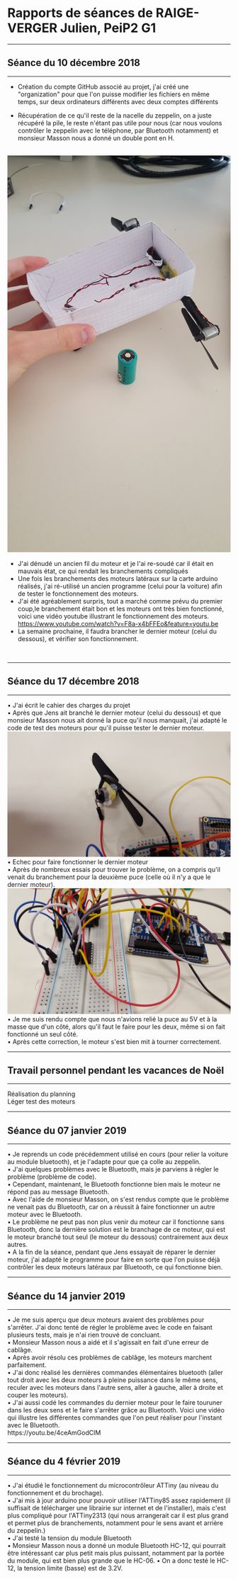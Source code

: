 <h1><strong> Rapports de séances de RAIGE-VERGER Julien, PeiP2 G1 </strong>  </h1>
<hr>
<h2> Séance du 10 décembre 2018 </h2>
<hr>

 - Création du compte GitHub associé au projet, j'ai créé une "organization" pour que l'on puisse modifier les fichiers en même temps, sur deux ordinateurs différents avec deux comptes différents 
 
- Récupération de ce qu'il reste de la nacelle du zeppelin, on a juste récupéré la pile, le reste n'étant pas utile pour nous (car nous voulons contrôler le zeppelin avec le téléphone, par Bluetooth notamment) et monsieur Masson nous a donné un double pont en H.
<br>
<img src="../Ressources/Julien/20181210_111724.jpg" />

- J'ai dénudé un ancien fil du moteur et je l'ai re-soudé car il était en mauvais état, ce qui rendait les branchements compliqués
- Une fois les branchements des moteurs latéraux sur la carte arduino réalisés, j'ai ré-utilisé un ancien programme (celui pour la voiture) afin de tester le fonctionnement des moteurs. 
- J'ai été agréablement surpris, tout a marché comme prévu du premier coup,le branchement était bon et les moteurs ont très bien fonctionné, voici une vidéo youtube illustrant le fonctionnement des moteurs. 
https://www.youtube.com/watch?v=F8a-x4bFFEo&feature=youtu.be 
- La semaine prochaine, il faudra brancher le dernier moteur (celui du dessous), et vérifier son fonctionnement.

<br>
<hr>
<h2> Séance du 17 décembre 2018 </h2>
<hr> 
 • J'ai écrit le cahier des charges du projet <br>
 • Après que Jens ait branché le dernier moteur (celui du dessous) et que monsieur Masson nous ait donné la puce qu'il nous manquait, j'ai adapté le code de test des moteurs pour qu'il puisse tester le dernier moteur. 
<img src="../Ressources/Julien/20181217_105212.jpg" />
 • Echec pour faire fonctionner le dernier moteur <br>
 • Après de nombreux essais pour trouver le problème, on a compris qu'il venait du branchement pour la deuxième puce (celle où il n'y a 
que le dernier moteur). <img src="../Ressources/Julien/20181217_105200.jpg"" />
  • Je me suis rendu compte que nous n'avions relié la puce au 5V et à la masse que d'un côté, alors qu'il faut le faire pour les deux, même si on fait fonctionné un seul côté. <br>
  • Après cette correction, le moteur s'est bien mit à tourner correctement.

<br>
<hr>
<h2> Travail personnel pendant les vacances de Noël </h2>
<hr>
Réalisation du planning <br>
Léger test des moteurs

<br>
<hr>
<h2> Séance du 07 janvier 2019 </h2>
<hr>
• Je reprends un code précédemment utilisé en cours (pour relier la voiture au module bluetooth), et je l'adapte pour que ça 
colle au zeppelin. <br>
• J'ai quelques problèmes avec le Bluetooth, mais je parviens à régler le problème (problème de code). <br>
• Cependant, maintenant, le Bluetooth fonctionne bien mais le moteur ne répond pas au message Bluetooth. <br>
• Avec l'aide de monsieur Masson, on s'est rendus compte que le problème ne venait pas du Bluetooth, car on a réussit à faire fonctionner un autre moteur avec le Bluetooth. <br>
• Le problème ne peut pas non plus venir du moteur car il fonctionne sans Bluetooth, donc la dernière solution est le branchage de ce moteur, qui est le moteur branché tout seul (le moteur du dessous) contrairement aux deux autres. <br>
• A la fin de la séance, pendant que Jens essayait de réparer le dernier moteur, j'ai adapté le programme pour faire en sorte que l'on puisse déjà contrôler les deux moteurs latéraux par Bluetooth, ce qui fonctionne bien.

<br>
<hr>
<h2> Séance du 14 janvier 2019 </h2>
<hr>
• Je me suis aperçu que deux moteurs avaient des problèmes pour s'arrêter. J'ai donc tenté de régler le problème avec le code en faisant plusieurs tests, mais je n'ai rien trouvé de concluant. <br>
• Monsieur Masson nous a aidé et il s'agissait en fait d'une erreur de cablâge. <br>
• Après avoir résolu ces problèmes de cablâge, les moteurs marchent parfaitement. <br>
• J'ai donc réalisé les dernières commandes élémentaires bluetooth (aller tout droit avec les deux moteurs à pleine puissance dans le même sens, reculer avec les moteurs dans l'autre sens, aller à gauche, aller à droite et couper les moteurs). <br>
• J'ai aussi codé les commandes du dernier moteur pour le faire touruner dans les deux sens et le faire s'arrêter grâce au Bluetooth.
Voici une vidéo qui illustre les différentes commandes que l'on peut réaliser pour l'instant avec le Bluetooth. <br>
https://youtu.be/4ceAmGodClM

<br>
<hr>
<h2> Séance du 4 février 2019 </h2>
<hr>
• J'ai étudié le fonctionnement du microcontrôleur ATTiny (au niveau du fonctionnement et du brochage). <br>
• J'ai mis à jour arduino pour pouvoir utiliser l'ATTiny85 assez rapidement (il suffisait de télécharger une librairie sur internet et de l'installer), mais c'est plus compliqué pour l'ATTiny2313 (qui nous arrangerait car il est plus grand et permet plus de branchements, notamment pour le sens avant et arrière du zeppelin.) <br>
• J'ai testé la tension du module Bluetooth <br>
• Monsieur Masson nous a donné un module Bluetooth HC-12, qui pourrait être intéressant car plus petit mais plus puissant, notamment par la portée du module, qui est bien plus grande que le HC-06.
• On a donc testé le HC-12, la tension limite (basse) est de 3.2V. 
